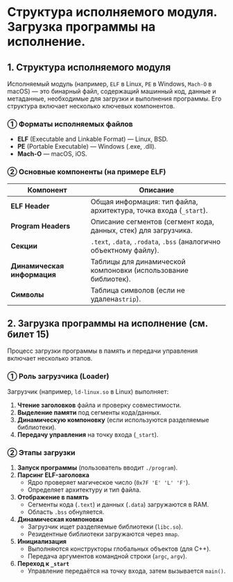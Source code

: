 # Структура исполняемого модуля. Загрузка программы на исполнение.

## **1. Структура исполняемого модуля**

Исполняемый модуль (например, `ELF` в Linux, `PE` в Windows, `Mach-O` в macOS) — это бинарный файл, содержащий машинный код, данные и метаданные, необходимые для загрузки и выполнения программы. Его структура включает несколько ключевых компонентов.

### **① Форматы исполняемых файлов**

* **ELF** (Executable and Linkable Format) — Linux, BSD.
* **PE** (Portable Executable) — Windows (.exe, .dll).
* **Mach-O** — macOS, iOS.

### **② Основные компоненты (на примере ELF)**


| Компонент                                | Описание                                                                                                     |
| ------------------------------------------------- | -------------------------------------------------------------------------------------------------------------------- |
| **ELF Header**                                    | Общая информация: тип файла, архитектура, точка входа (`_start`).        |
| **Program Headers**                               | Описание сегментов (сегмент кода, данных, стек) для загрузчика.   |
| **Секции**                                  | `.text`, `.data`, `.rodata`, `.bss` (аналогично объектному файлу).                          |
| **Динамическая информация** | Таблицы для динамической компоновки (использование библиотек). |
| **Символы**                                | Таблица символов (если не удалена`strip`).                                               |

## 2. Загрузка программы на исполнение (см. билет 15)

Процесс загрузки программы в память и передачи управления включает несколько этапов.

### **① Роль загрузчика (Loader)**

Загрузчик (например, `ld-linux.so` в Linux) выполняет:

1. **Чтение заголовков** файла и проверку совместимости.
2. **Выделение памяти** под сегменты кода/данных.
3. **Динамическую компоновку** (если используются разделяемые библиотеки).
4. **Передачу управления** на точку входа (`_start`).

### **② Этапы загрузки**

1. **Запуск программы** (пользователь вводит `./program`).
2. **Парсинг ELF-заголовка**
   * Ядро проверяет магическое число (`0x7F 'E' 'L' 'F'`).
   * Определяет архитектуру и тип файла.
3. **Отображение в память**
   * Сегменты кода (`.text`) и данных (`.data`) загружаются в RAM.
   * Область `.bss` обнуляется.
4. **Динамическая компоновка**
   * Загрузчик ищет разделяемые библиотеки (`libc.so`).
   * Резидентные библиотеки загружаются через `mmap`.
5. **Инициализация**
   * Выполняются конструкторы глобальных объектов (для C++).
   * Передача аргументов командной строки (`argc`, `argv`).
6. **Переход к `_start`**
   * Управление передаётся на точку входа, затем вызывается `main()`.
